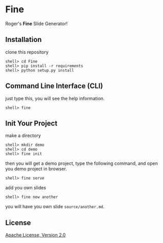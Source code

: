 # Fine

Roger's **Fine** Slide Generator!

## Installation

clone this repository

```shell
shell> cd Fine
shell> pip install -r requirements
shell> python setup.py install
```

## Command Line Interface (CLI)

just type this, you will see the help information.

```shell
shell> fine
```

## Init Your Project
make a directory

```shell
shell> mkdir demo
shell> cd demo
shell> fine init
```

then you will get a demo project, type the following command, and open
you demo project in browser.

```shell
shell> fine serve
```

add you own slides

```shell
shell> fine new another
```

you will have you own slide `source/another.md`.

## License

[Apache License, Version 2.0](https://choosealicense.com/licenses/apache-2.0)
